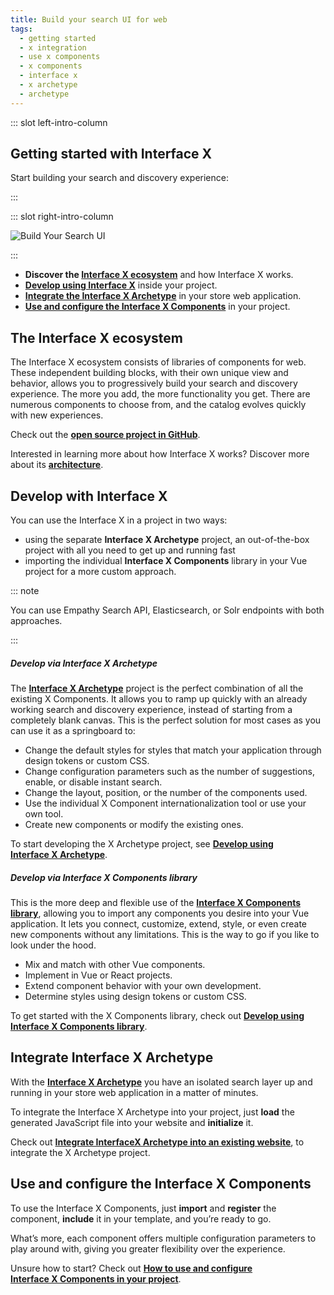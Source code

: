 ```yaml
---
title: Build your search UI for web
tags:
  - getting started
  - x integration
  - use x components
  - x components
  - interface x
  - x archetype
  - archetype
---
```


::: slot left-intro-column

## Getting started with Interface X

Start building your search and discovery experience:

:::

::: slot right-intro-column

<img :src="$withBase('/assets/media/build-search-ui.svg')" alt="Build Your Search UI">

:::

- **Discover the [Interface X ecosystem](#the-interface-x-ecosystem)** and how Interface&nbsp;X
  works.
- **[Develop using Interface X](#develop-with-interface-x)** inside your project.
- **[Integrate the Interface X Archetype](#integrate-interface-x-archetype)** in your store web
  application.
- **[Use and configure the Interface X Components](#use-and-configure-the-interface-x-components)**
  in your project.

<!-- 3. Style your UI. 4. Translate your search experience-->
<!-- HIDE VIDEO UNTIL CONTENT BOX FIXED <VideoContent title="Want to learn more?" :links="[{title:'How-to guide',link:'/develop-empathy-platform/build-search-ui/web-x-components-integration-guide'},{title:'Architecture',link:'/develop-empathy-platform/build-search-ui/x-architecture/'},{title:'UI reference',link:'/develop-empathy-platform/ui-reference/'}]"></VideoContent>-->

## The Interface X ecosystem

The Interface&nbsp;X ecosystem consists of libraries of components for web. These independent
building blocks, with their own unique view and behavior, allows you to progressively build your
search and discovery experience. The more you add, the more functionality you get. There are
numerous components to choose from, and the catalog evolves quickly with new experiences.

Check out the **[open source project in GitHub](https://github.com/empathyco/x)**.

Interested in learning more about how Interface&nbsp;X works? Discover more about its
**[architecture](web-x-architecture.md)**.

## Develop with Interface X

You can use the Interface&nbsp;X in a project in two ways:

- using the separate **Interface&nbsp;X&nbsp;Archetype** project, an out-of-the-box project with all
  you need to get up and running fast
- importing the individual **Interface&nbsp;X&nbsp;Components** library in your Vue project for a
  more custom approach.

::: note

You can use Empathy Search API, Elasticsearch, or Solr endpoints with both approaches.

:::

##### Develop via Interface X Archetype

The **[Interface&nbsp;X&nbsp;Archetype](https://github.com/empathyco/x-archetype)** project is the
perfect combination of all the existing X&nbsp;Components. It allows you to ramp up quickly with an
already working search and discovery experience, instead of starting from a completely blank canvas.
This is the perfect solution for most cases as you can use it as a springboard to:

- Change the default styles for styles that match your application through design tokens or custom
  CSS.
- Change configuration parameters such as the number of suggestions, enable, or disable instant
  search.
- Change the layout, position, or the number of the components used.
- Use the individual X&nbsp;Component internationalization tool or use your own tool.
- Create new components or modify the existing ones.

To start developing the X&nbsp;Archetype project, see
**[Develop using Interface&nbsp;X&nbsp;Archetype](web-archetype-development-guide.md)**.

##### Develop via Interface X Components library

This is the more deep and flexible use of the
**[Interface&nbsp;X&nbsp;Components library](https://github.com/empathyco/x/tree/main/packages/x-components)**,
allowing you to import any components you desire into your Vue application. It lets you connect,
customize, extend, style, or even create new components without any limitations. This is the way to
go if you like to look under the hood.

- Mix and match with other Vue components.
- Implement in Vue or React projects.
- Extend component behavior with your own development.
- Determine styles using design tokens or custom CSS.

To get started with the X&nbsp;Components library, check out
**[Develop using Interface&nbsp;X&nbsp;Components library](web-x-components-development-guide.md)**.

## Integrate Interface X Archetype

With the **[Interface&nbsp;X&nbsp;Archetype](https://github.com/empathyco/x-archetype)** you have an
isolated search layer up and running in your store web application in a matter of minutes.

To integrate the Interface&nbsp;X&nbsp;Archetype into your project, just **load** the generated
JavaScript file into your website and **initialize** it.

Check out
**[Integrate InterfaceX&nbsp;Archetype into an existing website](web-archetype-integration-guide.md)**,
to integrate the X&nbsp;Archetype project.

## Use and configure the Interface X Components

To use the Interface&nbsp;X&nbsp;Components, just **import** and **register** the component,
**include** it in your template, and you’re ready to go.

What’s more, each component offers multiple configuration parameters to play around with, giving you
greater flexibility over the experience.

Unsure how to start? Check out
**[How to use and configure Interface&nbsp;X&nbsp;Components in your project](web-how-to-use-x-components-guide.md)**.

<!--
## Style your UI

## Translate your search experience

-->
